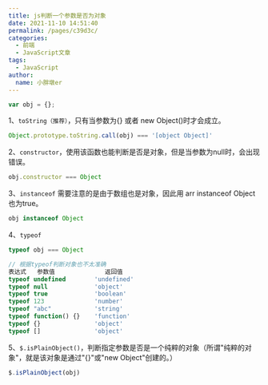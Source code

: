 ```yaml
---
title: js判断一个参数是否为对象
date: 2021-11-10 14:51:40
permalink: /pages/c39d3c/
categories:
  - 前端
  - JavaScript文章
tags:
  - JavaScript
author:
  name: 小胖墩er
---
```


```js
var obj = {};
```
1、`toString（推荐）`，只有当参数为{} 或者 new Object()时才会成立。
```js
Object.prototype.toString.call(obj) === '[object Object]'
```
2、`constructor`，使用该函数也能判断是否是对象，但是当参数为null时，会出现错误。
```js
obj.constructor === Object
```
3、`instanceof` 需要注意的是由于数组也是对象，因此用 arr instanceof Object 也为true。
```js
obj instanceof Object
```
4、`typeof` 
```js
typeof obj === Object

// 根据typeof判断对象也不太准确
表达式   参数值              返回值
typeof undefined        'undefined'
typeof null             'object'
typeof true             'boolean'
typeof 123              'number'
typeof "abc"            'string'
typeof function() {}    'function'
typeof {}               'object'
typeof []               'object'
```
5、`$.isPlainObject()`，判断指定参数是否是一个纯粹的对象（所谓"纯粹的对象"，就是该对象是通过"{}"或"new Object"创建的。）
```js
$.isPlainObject(obj) 
```